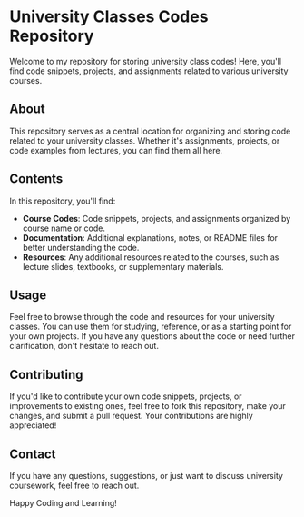 # University Classes Codes Repository

Welcome to my repository for storing university class codes! Here, you'll find code snippets, projects, and assignments related to various university courses.

## About

This repository serves as a central location for organizing and storing code related to your university classes. Whether it's assignments, projects, or code examples from lectures, you can find them all here.

## Contents

In this repository, you'll find:

- **Course Codes**: Code snippets, projects, and assignments organized by course name or code.
- **Documentation**: Additional explanations, notes, or README files for better understanding the code.
- **Resources**: Any additional resources related to the courses, such as lecture slides, textbooks, or supplementary materials.

## Usage

Feel free to browse through the code and resources for your university classes. You can use them for studying, reference, or as a starting point for your own projects. If you have any questions about the code or need further clarification, don't hesitate to reach out.

## Contributing

If you'd like to contribute your own code snippets, projects, or improvements to existing ones, feel free to fork this repository, make your changes, and submit a pull request. Your contributions are highly appreciated!

## Contact

If you have any questions, suggestions, or just want to discuss university coursework, feel free to reach out.

Happy Coding and Learning!
